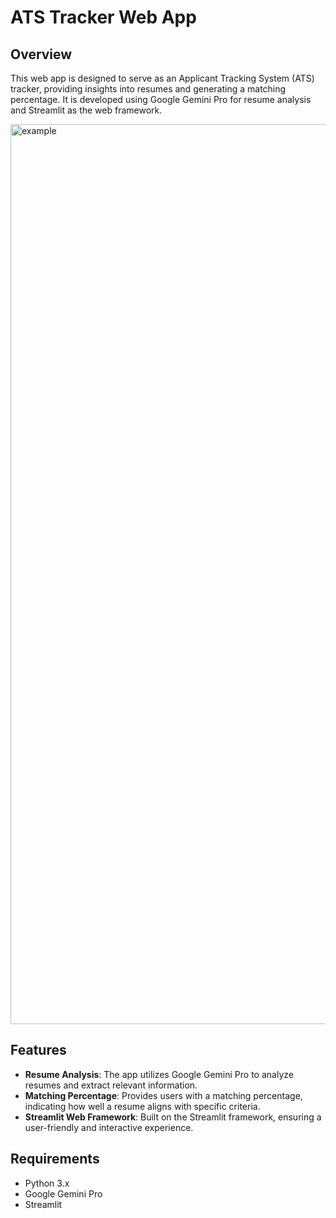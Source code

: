 # ATS Tracker Web App

## Overview

This web app is designed to serve as an Applicant Tracking System (ATS) tracker, providing insights into resumes and generating a matching percentage. It is developed using Google Gemini Pro for resume analysis and Streamlit as the web framework.

<img width="1440" alt="example" src="https://github.com/ChanderMohan27/ATS-Tracking-System/assets/128381758/e47fbe0b-4482-4a6a-ace2-33ee30d58c29">


## Features

- **Resume Analysis**: The app utilizes Google Gemini Pro to analyze resumes and extract relevant information.
- **Matching Percentage**: Provides users with a matching percentage, indicating how well a resume aligns with specific criteria.
- **Streamlit Web Framework**: Built on the Streamlit framework, ensuring a user-friendly and interactive experience.

## Requirements

- Python 3.x
- Google Gemini Pro
- Streamlit

